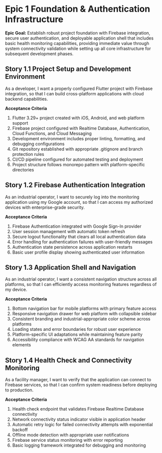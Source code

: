 # Epic 1 Foundation & Authentication Infrastructure

**Epic Goal:** Establish robust project foundation with Firebase integration, secure user authentication, and deployable application shell that includes basic health monitoring capabilities, providing immediate value through system connectivity validation while setting up all core infrastructure for subsequent development phases.

## Story 1.1 Project Setup and Development Environment

As a developer,
I want a properly configured Flutter project with Firebase integration,
so that I can build cross-platform applications with cloud backend capabilities.

**Acceptance Criteria**

1. Flutter 3.29+ project created with iOS, Android, and web platform support
2. Firebase project configured with Realtime Database, Authentication, Cloud Functions, and Cloud Messaging
3. Development environment includes proper linting, formatting, and debugging configurations
4. Git repository established with appropriate .gitignore and branch protection rules
5. CI/CD pipeline configured for automated testing and deployment
6. Project structure follows monorepo pattern with platform-specific directories

## Story 1.2 Firebase Authentication Integration

As an industrial operator,
I want to securely log into the monitoring application using my Google account,
so that I can access my authorized devices with enterprise-grade security.

**Acceptance Criteria**

1. Firebase Authentication integrated with Google Sign-In provider
2. User session management with automatic token refresh
3. Secure logout functionality that clears all local authentication data
4. Error handling for authentication failures with user-friendly messages
5. Authentication state persistence across application restarts
6. Basic user profile display showing authenticated user information

## Story 1.3 Application Shell and Navigation

As an industrial operator,
I want a consistent navigation structure across all platforms,
so that I can efficiently access monitoring features regardless of my device.

**Acceptance Criteria**

1. Bottom navigation bar for mobile platforms with primary feature access
2. Responsive navigation drawer for web platform with collapsible sidebar
3. Consistent branding and industrial-appropriate color scheme across platforms
4. Loading states and error boundaries for robust user experience
5. Platform-specific UI adaptations while maintaining feature parity
6. Accessibility compliance with WCAG AA standards for navigation elements

## Story 1.4 Health Check and Connectivity Monitoring

As a facility manager,
I want to verify that the application can connect to Firebase services,
so that I can confirm system readiness before deploying to production.

**Acceptance Criteria**

1. Health check endpoint that validates Firebase Realtime Database connectivity
2. Network connectivity status indicator visible in application header
3. Automatic retry logic for failed connectivity attempts with exponential backoff
4. Offline mode detection with appropriate user notifications
5. Firebase service status monitoring with error reporting
6. Basic logging framework integrated for debugging and monitoring
